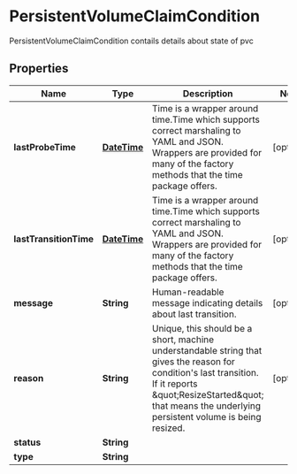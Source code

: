 

# PersistentVolumeClaimCondition

PersistentVolumeClaimCondition contails details about state of pvc
## Properties

Name | Type | Description | Notes
------------ | ------------- | ------------- | -------------
**lastProbeTime** | [**DateTime**](DateTime.md) | Time is a wrapper around time.Time which supports correct marshaling to YAML and JSON.  Wrappers are provided for many of the factory methods that the time package offers. |  [optional]
**lastTransitionTime** | [**DateTime**](DateTime.md) | Time is a wrapper around time.Time which supports correct marshaling to YAML and JSON.  Wrappers are provided for many of the factory methods that the time package offers. |  [optional]
**message** | **String** | Human-readable message indicating details about last transition. |  [optional]
**reason** | **String** | Unique, this should be a short, machine understandable string that gives the reason for condition&#39;s last transition. If it reports \&quot;ResizeStarted\&quot; that means the underlying persistent volume is being resized. |  [optional]
**status** | **String** |  | 
**type** | **String** |  | 



